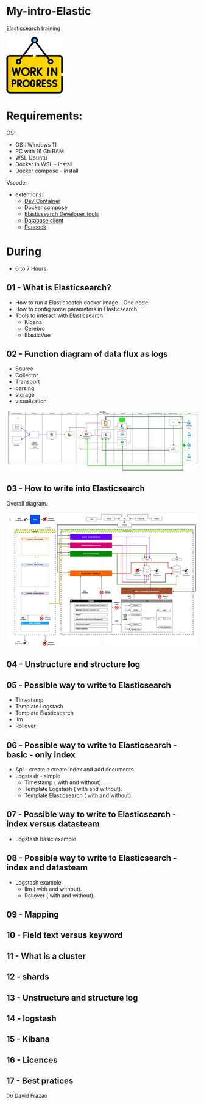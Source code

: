 # My-intro-Elastic
Elasticsearch training 

![Attention](./images/im_progress.png)

# Requirements:
OS:
- OS : Windows 11
- PC with 16 Gb RAM
- WSL Ubuntu
- Docker in WSL - install
- Docker compose - install

Vscode:
- extentions:
    - [Dev Container](https://marketplace.visualstudio.com/items?itemName=cweijan.vscode-database-client2)
    - [Docker compose](https://marketplace.visualstudio.com/items?itemName=p1c2u.docker-compose)
    - [Elasticsearch Developer tools](https://marketplace.visualstudio.com/items?itemName=crasnam.elasticdeveloper)
    - [Database client](https://marketplace.visualstudio.com/items?itemName=cweijan.vscode-database-client2)
    - [Peacock](https://marketplace.visualstudio.com/items?itemName=johnpapa.vscode-peacock)

# During 
- 6 to 7 Hours

## 01 - What is Elasticsearch?

- How to run a Elasticseatch docker image - One node.
- How to config some parameters in Elasticsearch.
- Tools to interact with Elasticsearch.
    - Kibana
    - Cerebro 
    - ElasticVue

## 02 - Function diagram of data flux as logs

- Source
- Collector
- Transport
- parsing
- storage
- visualization


![Log-flow](./images/log_flow.png)

## 03 - How to write into Elasticsearch

Overall diagram.

![Elastic-model](./images/elastic-model.png)

## 04 - Unstructure and structure log

## 05 - Possible way to write to Elasticsearch

- Timestamp
- Template Logstash
- Template Elasticsearch
- Ilm
- Rollover


## 06 - Possible way to write to Elasticsearch - basic - only index

- Api - create a create index and add documents.
- Logstash - simple
    - Timestamp ( with and without).
    - Template Logstash ( with and without).
    - Template Elasticsearch ( with and without).

## 07 - Possible way to write to Elasticsearch - index versus datasteam 

- Logstash basic example

## 08 - Possible way to write to Elasticsearch - index and datasteam 

- Logstash example
    - Ilm ( with and without).
    - Rollover ( with and without).

## 09 - Mapping

## 10 - Field text versus keyword

## 11 - What is a cluster

## 12 - shards

## 13 - Unstructure and structure log

## 14 - logstash 

## 15 - Kibana

## 16 - Licences

## 17 - Best pratices

06
David Frazao
